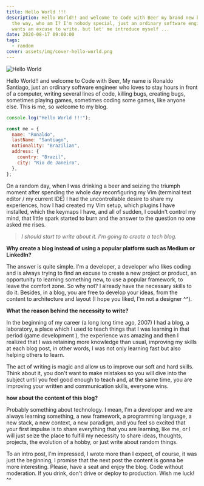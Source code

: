 ```yaml
---
title: Hello World !!!
description: Hello World!! and welcome to Code with Beer my brand new blog, by
  the way, who am I? I'm nobody special, just an ordinary software engineer who
  wants an excuse to write. but let' me introduce myself ...
date: 2020-08-17 09:00:00
tags:
  - random
cover: assets/img/cover-hello-world.png
---
```

![Hello World](assets/img/cover-hello-world.png)

Hello World!! and welcome to Code with Beer, My name is Ronaldo Santiago, just an ordinary software engineer who loves to stay hours in front of a computer, writing several lines of code, killing bugs, creating bugs, sometimes playing games, sometimes coding some games, like anyone else. This is me, so welcome to my blog.

```javascript
console.log("Hello World !!!");

const me = {
  name: "Ronaldo",
  lastName: "Santiago",
  nationality: "Brazilian",
  address: {
    country: "Brazil",
    city: "Rio de Janeiro",
  },
};
```

On a random day, when I was drinking a beer and seizing the triumph moment after spending the whole day reconfiguring my Vim (terminal text editor / my current IDE) I had the uncontrollable desire to share my experiences, how I had created my Vim setup, which plugins I have installed, which the keymaps I have, and all of sudden, I couldn't control my mind, that little spark started to burn and the answer to the question no one asked me rises.

> _I should start to write about it. I'm going to create a tech blog._

**Why create a blog instead of using a popular platform such as Medium or LinkedIn?**

The answer is quite simple. I'm a developer, a developer who likes coding and is always trying to find an excuse to create a new project or product, an opportunity to learning something new, to use a popular framework, to leave the comfort zone. So why not? I already have the necessary skills to do it. Besides, in a blog, you are free to develop your ideas, from the content to architecture and layout (I hope you liked, I'm not a designer ^^).

**What the reason behind the necessity to write?**

In the beginning of my career (a long long time ago, 2007) I had a blog, a laboratory, a place which I used to teach things that I was learning in that period (game development ), the experience was amazing and then I realized that I was retaining more knowledge than usual, improving my skills at each blog post, in other words, I was not only learning fast but also helping others to learn.

The act of writing is magic and allow us to improve our soft and hard skills. Think about it, you don't want to make mistakes so you will dive into the subject until you feel good enough to teach and, at the same time, you are improving your written and communication skills, everyone wins.

**how about the content of this blog?**

Probably something about technology. I mean, I'm a developer and we are always learning something, a new framework, a programming language, a new stack, a new context, a new paradigm, and you feel so excited that your first impulse is to share everything that you are learning, like me, or I will just seize the place to fulfill my necessity to share ideas, thoughts, projects, the evolution of a hobby, or just write about random things.

To an intro post, I'm impressed, I wrote more than I expect, of course, it was just the beginning, I promise that the next post the content is gonna be more interesting. Please, have a seat and enjoy the blog. Code without moderation. If you drink, don't drive or deploy to production. Wish me luck! ^^
